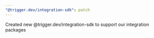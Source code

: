 ```yaml
---
"@trigger.dev/integration-sdk": patch
---
```


Created new @trigger.dev/integration-sdk to support our integration packages
